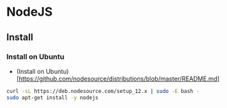 # NodeJS

## Install

### Install on Ubuntu

- (Install on Ubuntu)[https://github.com/nodesource/distributions/blob/master/README.md]

```bash
curl -sL https://deb.nodesource.com/setup_12.x | sudo -E bash -
sudo apt-get install -y nodejs
```
